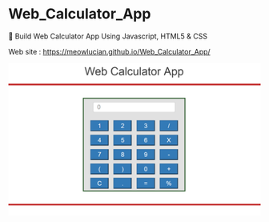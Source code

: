 # Web_Calculator_App
:1234: Build Web Calculator App Using Javascript, HTML5 &amp; CSS

Web site : https://meowlucian.github.io/Web_Calculator_App/

<img src="img/GUI.PNG" width="600">